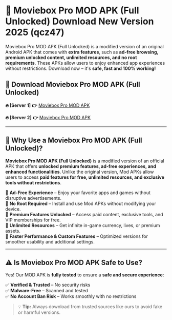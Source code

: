 # 📲 Moviebox Pro MOD APK (Full Unlocked) Download New Version 2025 (qcz47)

Moviebox Pro MOD APK (Full Unlocked) is a modified version of an original Android APK that comes with **extra features**, such as **ad-free browsing, premium unlocked content, unlimited resources, and no root requirements**. These APKs allow users to enjoy enhanced app experiences without restrictions. Download now – it's **safe, fast and 100% working!**

## **📲 Download Moviebox Pro MOD APK (Full Unlocked)**

 **🔥 [Server 1] 👉** [Moviebox Pro MOD APK](https://hapymods.com?title=Moviebox+Pro+MOD+APK&ref=Ax1)

 **🔥 [Server 2] 👉** [Moviebox Pro MOD APK](https://hapymods.com?title=Moviebox+Pro+MOD+APK&ref=Ax1)

---

## **📌 Why Use a Moviebox Pro MOD APK (Full Unlocked)?**

**Moviebox Pro MOD APK (Full Unlocked)** is a modified version of an official APK that offers **unlocked premium features, ad-free experiences, and enhanced functionalities**. Unlike the original version, Mod APKs allow users to access **paid features for free, unlimited resources, and exclusive tools without restrictions**.

🔹 **Ad-Free Experience** – Enjoy your favorite apps and games without disruptive advertisements.  
🔹 **No Root Required** – Install and use Mod APKs without modifying your device.  
🔹 **Premium Features Unlocked** – Access paid content, exclusive tools, and VIP memberships for free.  
🔹 **Unlimited Resources** – Get infinite in-game currency, lives, or premium assets.  
🔹 **Faster Performance & Custom Features** – Optimized versions for smoother usability and additional settings.  

---

## **⚠️ Is Moviebox Pro MOD APK Safe to Use?**

Yes! Our MOD APK is **fully tested** to ensure a **safe and secure experience**:

✅ **Verified & Trusted** – No security risks  
✅ **Malware-Free** – Scanned and tested  
✅ **No Account Ban Risk** – Works smoothly with no restrictions  

> 💡 **Tip:** Always download from trusted sources like ours to avoid fake or harmful versions.